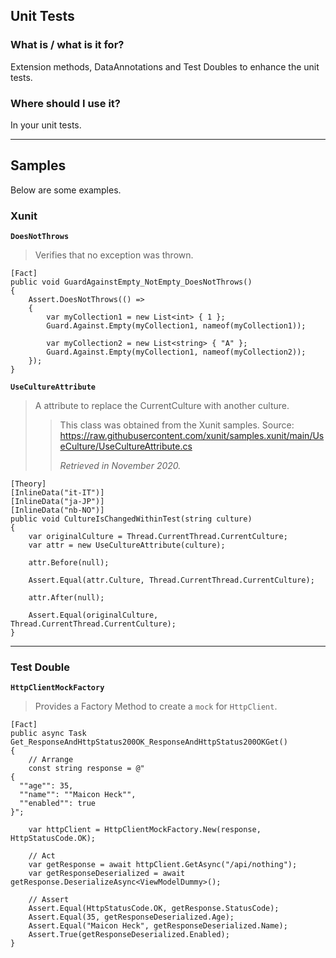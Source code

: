 ## Unit Tests
### What is / what is it for?
Extension methods, DataAnnotations and Test Doubles to enhance the unit tests.

### Where should I use it?
In your unit tests.

---

## Samples
Below are some examples.

### Xunit

**`DoesNotThrows`**

> Verifies that no exception was thrown.
```
[Fact]
public void GuardAgainstEmpty_NotEmpty_DoesNotThrows()
{
    Assert.DoesNotThrows(() =>
    {
        var myCollection1 = new List<int> { 1 };
        Guard.Against.Empty(myCollection1, nameof(myCollection1));

        var myCollection2 = new List<string> { "A" };
        Guard.Against.Empty(myCollection1, nameof(myCollection2));
    });
}
```

**`UseCultureAttribute`**

> A attribute to replace the CurrentCulture with another culture.
>
> > This class was obtained from the Xunit samples.
> > Source: https://raw.githubusercontent.com/xunit/samples.xunit/main/UseCulture/UseCultureAttribute.cs
> >
> > *Retrieved in November 2020.*
```
[Theory]
[InlineData("it-IT")]
[InlineData("ja-JP")]
[InlineData("nb-NO")]
public void CultureIsChangedWithinTest(string culture)
{
    var originalCulture = Thread.CurrentThread.CurrentCulture;
    var attr = new UseCultureAttribute(culture);

    attr.Before(null);

    Assert.Equal(attr.Culture, Thread.CurrentThread.CurrentCulture);

    attr.After(null);

    Assert.Equal(originalCulture, Thread.CurrentThread.CurrentCulture);
}
```

---

### Test Double

**`HttpClientMockFactory`**

> Provides a Factory Method to create a `mock` for `HttpClient`.
```
[Fact]
public async Task Get_ResponseAndHttpStatus200OK_ResponseAndHttpStatus200OKGet()
{
    // Arrange
    const string response = @"
{
  ""age"": 35,
  ""name"": ""Maicon Heck"",
  ""enabled"": true
}";

    var httpClient = HttpClientMockFactory.New(response, HttpStatusCode.OK);

    // Act
    var getResponse = await httpClient.GetAsync("/api/nothing");
    var getResponseDeserialized = await getResponse.DeserializeAsync<ViewModelDummy>();

    // Assert
    Assert.Equal(HttpStatusCode.OK, getResponse.StatusCode);
    Assert.Equal(35, getResponseDeserialized.Age);
    Assert.Equal("Maicon Heck", getResponseDeserialized.Name);
    Assert.True(getResponseDeserialized.Enabled);
}
```
